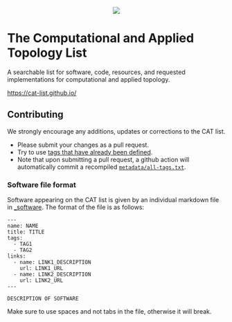 <p align="center">
  <img src="https://github.com/cat-list/cat-list.github.io/blob/main/images/cat.svg" />
</p>

# The Computational and Applied Topology List

A searchable list for software, code, resources, and requested implementations for computational and applied topology.

https://cat-list.github.io/

## Contributing

We strongly encourage any additions, updates or corrections to the CAT list.

* Please submit your changes as a pull request.
* Try to use [tags that have already been defined](metadata/all-tags.txt).
* Note that upon submitting a pull request, a github action will automatically commit a recompiled [`metadata/all-tags.txt`](metadata/all-tags.txt).

### Software file format

Software appearing on the CAT list is given by an individual markdown file in [_software](_software).
The format of the file is as follows:

```
---
name: NAME
title: TITLE
tags:
  - TAG1
  - TAG2
links:
  - name: LINK1_DESCRIPTION
    url: LINK1_URL
  - name: LINK2_DESCRIPTION
    url: LINK2_URL
---

DESCRIPTION OF SOFTWARE
```
Make sure to use spaces and not tabs in the file, otherwise it will break.
